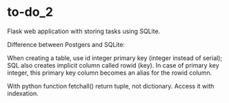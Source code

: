 # to-do_2
Flask web application with storing tasks using SQLite. 

Difference between Postgers and SQLite:

When creating a table, use id integer primary key (integer instead of serial);
  SQL also creates implicit column called rowid (key). In case of primary key integer, this primary key column becomes an alias for the rowid column.
  
With python function fetchall() return tuple, not dictionary. Access it with indexation. 
